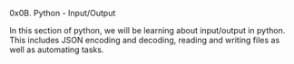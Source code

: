0x0B. Python - Input/Output

In this section of python, we will be learning about input/output in python. This includes JSON encoding and decoding, reading and writing files as well as automating tasks.
